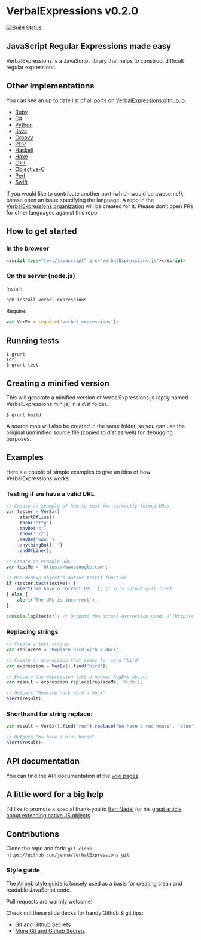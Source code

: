 VerbalExpressions v0.2.0
=====================

[![Build Status](https://travis-ci.org/VerbalExpressions/JSVerbalExpressions.svg)](https://travis-ci.org/VerbalExpressions/JSVerbalExpressions)

## JavaScript Regular Expressions made easy
VerbalExpressions is a JavaScript library that helps to construct difficult regular expressions.

## Other Implementations
You can see an up to date list of all ports on [VerbalExpressions.github.io](http://VerbalExpressions.github.io).
- [Ruby](https://github.com/ryan-endacott/verbal_expressions)
- [C#](https://github.com/VerbalExpressions/CSharpVerbalExpressions)
- [Python](https://github.com/VerbalExpressions/PythonVerbalExpressions)
- [Java](https://github.com/VerbalExpressions/JavaVerbalExpressions)
- [Groovy](https://github.com/VerbalExpressions/GroovyVerbalExpressions)
- [PHP](https://github.com/VerbalExpressions/PHPVerbalExpressions)
- [Haskell](https://github.com/VerbalExpressions/HaskellVerbalExpressions)
- [Haxe](https://github.com/VerbalExpressions/HaxeVerbalExpressions)
- [C++](https://github.com/VerbalExpressions/CppVerbalExpressions)
- [Objective-C](https://github.com/VerbalExpressions/ObjectiveCVerbalExpressions)
- [Perl](https://github.com/VerbalExpressions/PerlVerbalExpressions)
- [Swift](https://github.com/VerbalExpressions/SwiftVerbalExpressions)

If you would like to contribute another port (which would be awesome!), please open an issue specifying the language.  A repo in the [VerbalExpressions organization](https://github.com/VerbalExpressions) will be created for it.  Please don't open PRs for other languages against this repo.

## How to get started
### In the browser
```HTML
<script type="text/javascript" src="VerbalExpressions.js"></script>
```
### On the server (node.js)
Install:
```
npm install verbal-expressions
```
Require:
```javascript
var VerEx = require('verbal-expressions');
```

## Running tests

    $ grunt
    (or)
    $ grunt test

## Creating a minified version

This will generate a minified version of VerbalExpressions.js (aptly named VerbalExpressions.min.js) in a _dist_ folder.

    $ grunt build

A source map will also be created in the same folder, so you can use the original unminified source file (copied to _dist_ as well) for debugging purposes.

## Examples

Here's a couple of simple examples to give an idea of how VerbalExpressions works:

### Testing if we have a valid URL

```javascript
// Create an example of how to test for correctly formed URLs
var tester = VerEx()
    .startOfLine()
    .then('http')
    .maybe('s')
    .then('://')
    .maybe('www.')
    .anythingBut(' ')
    .endOfLine();

// Create an example URL
var testMe = 'https://www.google.com';

// Use RegExp object's native test() function
if (tester.test(testMe)) {
    alert('We have a correct URL '); // This output will fire}
} else {
    alert('The URL is incorrect');
}

console.log(tester); // Outputs the actual expression used: /^(http)(s)?(\:\/\/)(www\.)?([^\ ]*)$/
```

### Replacing strings

```javascript
// Create a test string
var replaceMe = 'Replace bird with a duck';

// Create an expression that seeks for word "bird"
var expression = VerEx().find('bird');

// Execute the expression like a normal RegExp object
var result = expression.replace(replaceMe, 'duck');

// Outputs "Replace duck with a duck"
alert(result);
```

### Shorthand for string replace:

```javascript
var result = VerEx().find('red').replace('We have a red house', 'blue');

// Outputs "We have a blue house"
alert(result);
```

## API documentation

You can find the API documentation at the [wiki pages](https://github.com/VerbalExpressions/JSVerbalExpressions/wiki).

## A little word for a big help
I'd like to promote a special thank-you to [Ben Nadel][ben-nadel] for his [great article about extending native JS objects][extending]

## Contributions
Clone the repo and fork:
`git clone https://github.com/jehna/VerbalExpressions.git`.

### Style guide

The [Airbnb](https://github.com/airbnb/javascript) style guide is loosely used as a basis for creating clean and readable JavaScript code.

Pull requests are warmly welcome!

Check out these slide decks for handy Github & git tips:
- [Git and Github Secrets](http://zachholman.com/talk/git-github-secrets/)
- [More Git and Github Secrets](http://zachholman.com/talk/more-git-and-github-secrets/)

[ben-nadel]:http://www.bennadel.com/
[extending]:http://www.bennadel.com/blog/2292-extending-javascript-arrays-while-keeping-native-bracket-notation-functionality.htm
